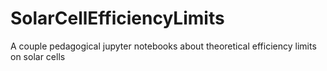 # SolarCellEfficiencyLimits
A couple pedagogical jupyter notebooks about theoretical efficiency limits on solar cells
